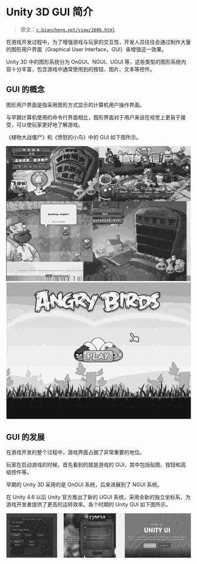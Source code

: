 # Unity 3D GUI 简介

> 原文：[`c.biancheng.net/view/2686.html`](http://c.biancheng.net/view/2686.html)

在游戏开发过程中，为了增强游戏与玩家的交互性，开发人员往往会通过制作大量的图形用户界面（Graphical User Interface，GUI）来增强这一效果。

Unity 3D 中的图形系统分为 OnGUI、NGUI、UGUI 等，这些类型的图形系统内容十分丰富，包含游戏中通常使用到的按钮、图片、文本等控件。

## GUI 的概念

图形用户界面是指采用图形方式显示的计算机用户操作界面。

与早期计算机使用的命令行界面相比，图形界面对于用户来说在视觉上更易于接受，可以使玩家更好地了解游戏。

《植物大战僵尸》和《愤怒的小鸟》中的 GUI 如下图所示。

![《植物大战僵尸》GUI](img/54f9d7f4abacf9e7d65ee63e25d8d792.png)
![《愤怒的小鸟》GUI](img/82c4f66c5dc29058fd767f3c05e89193.png)

## GUI 的发展

在游戏开发的整个过程中，游戏界面占据了非常重要的地位。

玩家在启动游戏的时候，首先看到的就是游戏的 GUI，其中包括贴图、按钮和高级控件等。

早期的 Unity 3D 采用的是 OnGUI 系统，后来进展到了 NGUI 系统。

在 Unity 4.6 以后 Unity 官方推出了新的 UGUI 系统，采用全新的独立坐标系，为游戏开发者提供了更高的运转效率。各个时期的 Unity GUI 如下图所示。

![各个时期的 Unity GUI](img/51708f6d00d0500b8c09621459bbda2b.png)